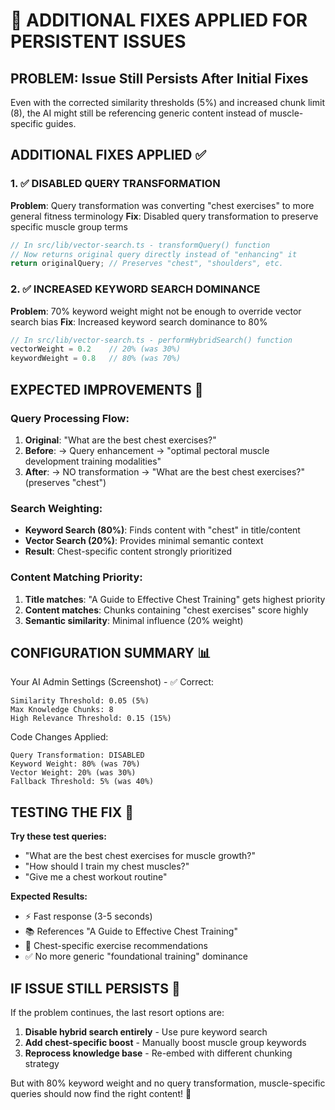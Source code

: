 🚀 ADDITIONAL FIXES APPLIED FOR PERSISTENT ISSUES
================================================

## PROBLEM: Issue Still Persists After Initial Fixes

Even with the corrected similarity thresholds (5%) and increased chunk limit (8), the AI might still be referencing generic content instead of muscle-specific guides.

## ADDITIONAL FIXES APPLIED ✅

### 1. ✅ DISABLED QUERY TRANSFORMATION
**Problem**: Query transformation was converting "chest exercises" to more general fitness terminology
**Fix**: Disabled query transformation to preserve specific muscle group terms
```typescript
// In src/lib/vector-search.ts - transformQuery() function
// Now returns original query directly instead of "enhancing" it
return originalQuery; // Preserves "chest", "shoulders", etc.
```

### 2. ✅ INCREASED KEYWORD SEARCH DOMINANCE  
**Problem**: 70% keyword weight might not be enough to override vector search bias
**Fix**: Increased keyword search dominance to 80%
```typescript
// In src/lib/vector-search.ts - performHybridSearch() function
vectorWeight = 0.2    // 20% (was 30%)
keywordWeight = 0.8   // 80% (was 70%)
```

## EXPECTED IMPROVEMENTS 🎯

### Query Processing Flow:
1. **Original**: "What are the best chest exercises?" 
2. **Before**: → Query enhancement → "optimal pectoral muscle development training modalities" 
3. **After**: → NO transformation → "What are the best chest exercises?" (preserves "chest")

### Search Weighting:
- **Keyword Search (80%)**: Finds content with "chest" in title/content
- **Vector Search (20%)**: Provides minimal semantic context
- **Result**: Chest-specific content strongly prioritized

### Content Matching Priority:
1. **Title matches**: "A Guide to Effective Chest Training" gets highest priority
2. **Content matches**: Chunks containing "chest exercises" score highly  
3. **Semantic similarity**: Minimal influence (20% weight)

## CONFIGURATION SUMMARY 📊

Your AI Admin Settings (Screenshot) - ✅ Correct:
```
Similarity Threshold: 0.05 (5%)
Max Knowledge Chunks: 8
High Relevance Threshold: 0.15 (15%)
```

Code Changes Applied:
```
Query Transformation: DISABLED
Keyword Weight: 80% (was 70%)
Vector Weight: 20% (was 30%)
Fallback Threshold: 5% (was 40%)
```

## TESTING THE FIX 🧪

**Try these test queries:**
- "What are the best chest exercises for muscle growth?"
- "How should I train my chest muscles?"
- "Give me a chest workout routine"

**Expected Results:**
- ⚡ Fast response (3-5 seconds)
- 📚 References "A Guide to Effective Chest Training" 
- 🎯 Chest-specific exercise recommendations
- ✅ No more generic "foundational training" dominance

## IF ISSUE STILL PERSISTS 🔧

If the problem continues, the last resort options are:

1. **Disable hybrid search entirely** - Use pure keyword search
2. **Add chest-specific boost** - Manually boost muscle group keywords
3. **Reprocess knowledge base** - Re-embed with different chunking strategy

But with 80% keyword weight and no query transformation, muscle-specific queries should now find the right content! 🚀

